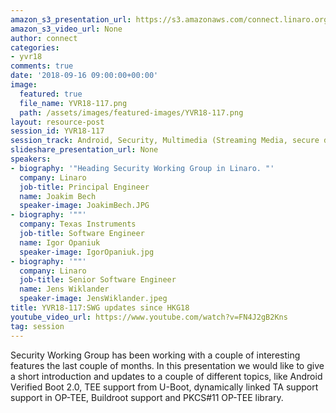 ```yaml
---
amazon_s3_presentation_url: https://s3.amazonaws.com/connect.linaro.org/yvr18/presentations/yvr18-117.pdf
amazon_s3_video_url: None
author: connect
categories:
- yvr18
comments: true
date: '2018-09-16 09:00:00+00:00'
image:
  featured: true
  file_name: YVR18-117.png
  path: /assets/images/featured-images/YVR18-117.png
layout: resource-post
session_id: YVR18-117
session_track: Android, Security, Multimedia (Streaming Media, secure data path)
slideshare_presentation_url: None
speakers:
- biography: '"Heading Security Working Group in Linaro. "'
  company: Linaro
  job-title: Principal Engineer
  name: Joakim Bech
  speaker-image: JoakimBech.JPG
- biography: '""'
  company: Texas Instruments
  job-title: Software Engineer
  name: Igor Opaniuk
  speaker-image: IgorOpaniuk.jpg
- biography: '""'
  company: Linaro
  job-title: Senior Software Engineer
  name: Jens Wiklander
  speaker-image: JensWiklander.jpeg
title: YVR18-117:SWG updates since HKG18
youtube_video_url: https://www.youtube.com/watch?v=FN4J2gB2Kns
tag: session
---
```


Security Working Group has been working with a couple of interesting features the last couple of months. In this presentation we would like to give a short introduction and updates to a couple of different topics, like Android Verified Boot 2.0, TEE support from U-Boot, dynamically linked TA support support in OP-TEE, Buildroot support and PKCS#11 OP-TEE library.
